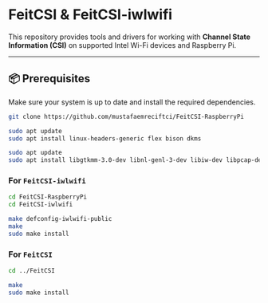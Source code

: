 # FeitCSI & FeitCSI-iwlwifi

This repository provides tools and drivers for working with **Channel State Information (CSI)** on supported Intel Wi-Fi devices and Raspberry Pi.  

---

## 📦 Prerequisites

Make sure your system is up to date and install the required dependencies.

```bash
git clone https://github.com/mustafaemreciftci/FeitCSI-RaspberryPi

sudo apt update
sudo apt install linux-headers-generic flex bison dkms

sudo apt update
sudo apt install libgtkmm-3.0-dev libnl-genl-3-dev libiw-dev libpcap-dev
```

### For `FeitCSI-iwlwifi`

```bash
cd FeitCSI-RaspberryPi
cd FeitCSI-iwlwifi

make defconfig-iwlwifi-public
make
sudo make install
```

### For `FeitCSI`

```bash
cd ../FeitCSI

make
sudo make install
```
